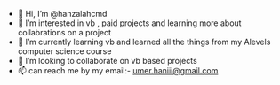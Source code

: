 - 👋 Hi, I’m @hanzalahcmd
- 👀 I’m interested in vb , paid projects and learning more about collabrations on a project
- 🌱 I’m currently learning vb and learned all the things from my Alevels computer science course 
- 💞️ I’m looking to collaborate on vb based projects 
- 📫 can reach me by my email:- umer.haniii@gmail.com 

<!---
hanzalahcmd/hanzalahcmd is a ✨ special ✨ repository because its `README.md` (this file) appears on your GitHub profile.
You can click the Preview link to take a look at your changes.
--->
